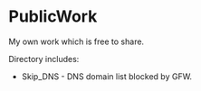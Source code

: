 # PublicWork
My own work which is free to share. 

Directory includes:
 - Skip_DNS - DNS domain list blocked by GFW.
